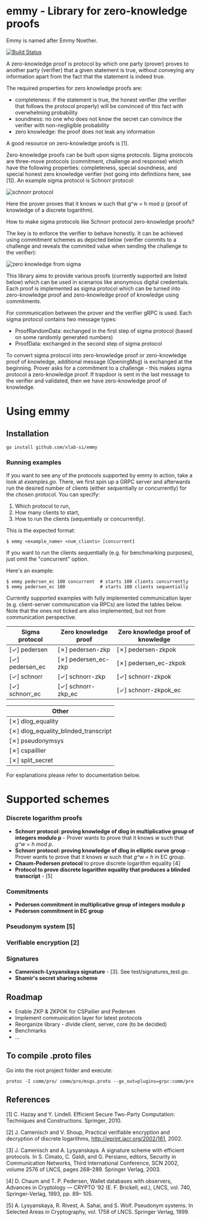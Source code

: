 # emmy - Library for zero-knowledge proofs
Emmy is named after Emmy Noether.

[![Build Status](https://travis-ci.org/xlab-si/emmy.svg?branch=master)](https://travis-ci.org/xlab-si/emmy)

A zero-knowledge proof is protocol by which one party (prover) proves to another party (verifier) that a given statement is true, without conveying any information apart from the fact that the statement is indeed true.

The required properties for zero knowledge proofs are:

 * completeness: if the statement is true, the honest verifier (the verifier that follows the protocol properly) will be convinced of this fact with overwhelming probability
 * soundness: no one who does not know the secret can convince the verifier with non-negligible probability
 * zero knowledge: the proof does not leak any information
 
A good resource on zero-knowledge proofs is [1].

Zero-knowledge proofs can be built upon sigma protocols. Sigma protocols are three-move protocols (commitment, challenge and response) which have the following properties: completeness, special soundness, and special honest zero knowledge verifier (not going into definitions here, see [1]). An example sigma protocol is Schnorr protocol:

![schnorr protocol](https://raw.github.com/xlab-si/emmy/master/img/schnorr_protocol.png)

Here the prover proves that it knows w such that g^w = h mod p (proof of knowledge of a discrete logarithm).

How to make sigma protocols like Schnorr protocol zero-knowledge proofs?

The key is to enforce the verifier to behave honestly. It can be achieved using commitment schemes as depicted below (verifier commits to a challenge and reveals the commited value when sending the challenge to the verifier):

![zero knowledge from sigma](https://raw.github.com/xlab-si/emmy/master/img/zk_from_sigma_protocol.png)

This library aims to provide various proofs (currently supported are listed below) which can be used in scenarios like anonymous digital credentials. Each proof is implemented as sigma protocol which can be turned into zero-knowledge proof and zero-knowledge proof of knowledge using commitments.

For communication between the prover and the verifier gRPC is used. Each sigma protocol contains two message types:

 * ProofRandomData: exchanged in the first step of sigma protocol (based on some randomly generated numbers)
 * ProofData: exchanged in the second step of sigma protocol

To convert sigma protocol into zero-knowledge proof or zero-knowledge proof of knowledge, additional message (OpeningMsg) is exchanged at the beginning. Prover asks for a commitment to a challenge - this makes sigma protocol a zero-knowledge proof. If trapdoor is sent in the last message to the verifier and validated, then we have zero-knowledge proof of knowledge.

# Using emmy

## Installation
```
go install github.com/xlab-si/emmy
```

### Running examples
If you want to see any of the protocols supported by emmy in action, take a look at _examples.go_. There, we first spin up a GRPC server and afterwards run the desired number of clients (either sequentially or concurrently) for the chosen protocol. You can specify:

1. Which protocol to run,
2. How many clients to start,
3. How to run the clients (sequentially or concurrently).

This is the expected format:
```
$ emmy <example_name> <num_clients> [concurrent]
```

If you want to run the clients sequentially (e.g. for benchmarking purposes), just omit the "concurrent" option.

Here's an example: 

```
$ emmy pedersen_ec 100 concurrent  # starts 100 clients concurrently
$ emmy pedersen_ec 100             # starts 100 clients sequentially
```

Currently supported examples with fully implemented communication layer (e.g. client-server communication via RPCs) are listed the tables below. Note that the ones not ticked are also implemented, but not from communication perspective.

| Sigma protocol | Zero knowledge proof  | Zero knowledge proof of knowledge |
|----------------|-----------------------|-----------------------------------|
| [✓] pedersen | [✗] pedersen-zkp | [✗] pedersen-zkpok |  
| [✓] pedersen_ec | [✗] pedersen_ec-zkp | [✗] pedersen_ec-zkpok |   
| [✓] schnorr | [✓] schnorr-zkp | [✓] schnorr-zkpok |   
| [✓] schnorr_ec | [✓] schnorr-zkp_ec | [✓] schnorr-zkpok_ec | 

| Other |
| ----- |
| [✗] dlog_equality |
| [✗] dlog_equality_blinded_transcript | 
| [✗] pseudonymsys |
| [✗] cspaillier |
| [✗] split_secret |

For explanations please refer to documentation below.

# Supported schemes

### Discrete logarithm proofs
* **Schnorr protocol: proving knowledge of dlog in multiplicative group of integers modulo p** - Prover wants to prove that it knows *w* such that *g^w = h mod p*.
* **Schnorr protocol: proving knowledge of dlog in elliptic curve group** - Prover wants to prove that it knows *w* such that *g^w = h* in EC group.
* **Chaum-Pedersen protocol** to prove discrete logarithm equality [4]
* **Protocol to prove discrete logarithm equality that produces a blinded transcript** - [5]

### Commitments
* **Pedersen commitment in multiplicative group of integers modulo p**
* **Pedersen commitment in EC group** 

### Pseudonym system [5]

### Verifiable encryption [2]

### Signatures
* **Camenisch-Lysyanskaya signature** - [3]. See test/signatures_test.go.
* **Shamir's secret sharing scheme**

## Roadmap
* Enable ZKP & ZKPOK for CSPailier and Pedersen 
* Implement communication layer for latest protocols
* Reorganize library - divide client, server, core (to be decided)
* Benchmarks
* ...

## To compile .proto files

Go into the root project folder and execute:

```
protoc -I comm/pro/ comm/pro/msgs.proto --go_out=plugins=grpc:comm/pro
```

## References

[1] C. Hazay and Y. Lindell. Efficient Secure Two-Party Computation: Techniques and Constructions. Springer, 2010.

[2] J. Camenisch and V. Shoup, Practical verifiable encryption and decryption of discrete logarithms, http://eprint.iacr.org/2002/161, 2002.

[3] J. Camenisch and A. Lysyanskaya. A signature scheme with efficient protocols. In S. Cimato, C. Galdi, and G. Persiano, editors, Security in Communication Networks, Third International Conference, SCN 2002, volume 2576 of LNCS, pages 268–289. Springer Verlag, 2003.

[4] D. Chaum and T. P. Pedersen, Wallet databases with observers, Advances in Cryptology — CRYPTO ’92 (E. F. Brickell, ed.), LNCS, vol. 740, Springer-Verlag, 1993, pp. 89– 105.

[5] A. Lysyanskaya, R. Rivest, A. Sahai, and S. Wolf. Pseudonym systems. In Selected Areas in Cryptography, vol. 1758 of LNCS. Springer Verlag, 1999.
